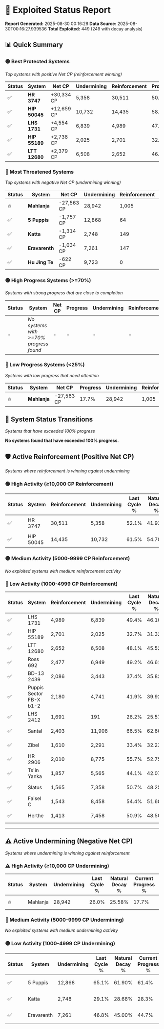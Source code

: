 # 🌟 Exploited Status Report

**Report Generated:** 2025-08-30 00:16:28
**Data Source:** 2025-08-30T00:16:27.939536
**Total Exploited:** 449 (249 with decay analysis)

## 📊 Quick Summary

### 🟢 **Best Protected Systems**
*Top systems with positive Net CP (reinforcement winning)*

| Status | System | Net CP | Undermining | Reinforcement | Progress |
|--------|--------|--------|-------------|---------------|----------|
| ✅ | **HR 3747** | +30,334 CP | 5,358 | 30,511 | 50.6% |
| ✅ | **HIP 50045** | +12,659 CP | 10,732 | 14,435 | 58.4% |
| ✅ | **LHS 1731** | +4,554 CP | 6,839 | 4,989 | 47.4% |
| ✅ | **HIP 55189** | +2,738 CP | 2,025 | 2,701 | 32.1% |
| ✅ | **LTT 12680** | +2,379 CP | 6,508 | 2,652 | 46.2% |

### 🔴 **Most Threatened Systems**
*Top systems with negative Net CP (undermining winning)*

| Status | System | Net CP | Undermining | Reinforcement | Progress |
|--------|--------|--------|-------------|---------------|----------|
| 🔥 | **Mahlanja** | -27,563 CP | 28,942 | 1,005 | 17.7% |
| ✅ | **5 Puppis** | -1,757 CP | 12,868 | 64 | 61.4% |
| ✅ | **Katta** | -1,314 CP | 2,748 | 149 | 28.3% |
| ✅ | **Eravarenth** | -1,034 CP | 7,261 | 147 | 44.7% |
| ✅ | **Hu Jing Te** | -622 CP | 9,723 | 0 | 55.1% |

### 🟢 **High Progress Systems (>=70%)**
*Systems with strong progress that are close to completion*

| Status | System | Net CP | Progress | Undermining | Reinforcement |
|--------|--------|--------|----------|-------------|---------------|
| - | *No systems with >=70% progress found* | - | - | - | - |

### 🔴 **Low Progress Systems (<25%)**
*Systems with low progress that need attention*

| Status | System | Net CP | Progress | Undermining | Reinforcement |
|--------|--------|--------|----------|-------------|---------------|
| 🔥 | **Mahlanja** | -27,563 CP | 17.7% | 28,942 | 1,005 |
## 🔄 System Status Transitions
*Systems that have exceeded 100% progress*

**No systems found that have exceeded 100% progress.**

## 🛡️ Active Reinforcement (Positive Net CP)
*Systems where reinforcement is winning against undermining*

### 🟢 High Activity (≥10,000 CP Reinforcement)

| Status | System | Reinforcement | Undermining | Last Cycle % | Natural Decay % | Current Progress % | Current CP | Net CP | Activity |
|--------|--------|---------------|-------------|--------------|-----------------|-------------------|------------|--------|----------|
| ✅ | HR 3747 | 30,511 | 5,358 | 52.1% | 41.93% | 50.6% | 177,100 | +30,334 | 🟢 High Reinforcement |
| ✅ | HIP 50045 | 14,435 | 10,732 | 61.5% | 54.78% | 58.4% | 204,400 | +12,659 | 🟢 High Reinforcement |

### 🟡 Medium Activity (5000-9999 CP Reinforcement)

*No exploited systems with medium reinforcement activity*

### 🔴 Low Activity (1000-4999 CP Reinforcement)

| Status | System | Reinforcement | Undermining | Last Cycle % | Natural Decay % | Current Progress % | Current CP | Net CP | Activity |
|--------|--------|---------------|-------------|--------------|-----------------|-------------------|------------|--------|----------|
| ✅ | LHS 1731 | 4,989 | 6,839 | 49.4% | 46.10% | 47.4% | 165,900 | +4,554 | 🔵 Low Reinforcement |
| ✅ | HIP 55189 | 2,701 | 2,025 | 32.7% | 31.32% | 32.1% | 112,350 | +2,738 | 🔵 Low Reinforcement |
| ✅ | LTT 12680 | 2,652 | 6,508 | 48.1% | 45.52% | 46.2% | 161,700 | +2,379 | 🔵 Low Reinforcement |
| ✅ | Ross 692 | 2,477 | 6,949 | 49.2% | 46.61% | 47.2% | 165,200 | +2,081 | 🔵 Low Reinforcement |
| ✅ | BD-13 2439 | 2,086 | 3,443 | 37.4% | 35.82% | 36.4% | 127,400 | +2,028 | 🔵 Low Reinforcement |
| ✅ | Puppis Sector FB-X b1-2 | 2,180 | 4,741 | 41.9% | 39.92% | 40.5% | 141,750 | +2,028 | 🔵 Low Reinforcement |
| ✅ | LHS 2412 | 1,691 | 191 | 26.2% | 25.57% | 26.1% | 91,350 | +1,872 | 🔵 Low Reinforcement |
| ✅ | Santal | 2,403 | 11,908 | 66.5% | 62.60% | 63.1% | 220,850 | +1,748 | 🔵 Low Reinforcement |
| ✅ | Zibel | 1,610 | 2,291 | 33.4% | 32.23% | 32.7% | 114,450 | +1,648 | 🔵 Low Reinforcement |
| ✅ | HR 2906 | 2,010 | 8,775 | 55.7% | 52.75% | 53.2% | 186,200 | +1,592 | 🔵 Low Reinforcement |
| ✅ | Ts'in Yanka | 1,857 | 5,565 | 44.1% | 42.07% | 42.5% | 148,750 | +1,512 | 🔵 Low Reinforcement |
| ✅ | Slatus | 1,565 | 7,358 | 50.7% | 48.25% | 48.6% | 170,100 | +1,242 | 🔵 Low Reinforcement |
| ✅ | Faisel C | 1,543 | 8,458 | 54.4% | 51.68% | 52.0% | 182,000 | +1,128 | 🔵 Low Reinforcement |
| ✅ | Herthe | 1,413 | 7,458 | 50.9% | 48.50% | 48.8% | 170,800 | +1,064 | 🔵 Low Reinforcement |


---

## ⚠️ Active Undermining (Negative Net CP)
*Systems where undermining is winning against reinforcement*

### ⚠️ High Activity (≥10,000 CP Undermining)

| Status | System | Undermining | Last Cycle % | Natural Decay % | Current Progress % | Reinforcement | Current CP | Net CP | Activity |
|--------|--------|-------------|--------------|-----------------|-------------------|---------------|------------|--------|----------|
| 🔥 | Mahlanja | 28,942 | 26.0% | 25.58% | 17.7% | 1,005 | 61,950 | -27,563 | ⚠️ High Undermining |

### 🔶 Medium Activity (5000-9999 CP Undermining)

*No exploited systems with medium undermining activity*

### 🟡 Low Activity (1000-4999 CP Undermining)

| Status | System | Undermining | Last Cycle % | Natural Decay % | Current Progress % | Reinforcement | Current CP | Net CP | Activity |
|--------|--------|-------------|--------------|-----------------|-------------------|---------------|------------|--------|----------|
| ✅ | 5 Puppis | 12,868 | 65.1% | 61.90% | 61.4% | 64 | 214,900 | -1,757 | 🟡 Low Undermining |
| ✅ | Katta | 2,748 | 29.1% | 28.68% | 28.3% | 149 | 99,050 | -1,314 | 🟡 Low Undermining |
| ✅ | Eravarenth | 7,261 | 46.8% | 45.00% | 44.7% | 147 | 156,450 | -1,034 | 🟡 Low Undermining |
